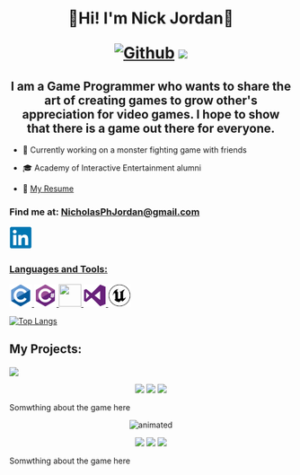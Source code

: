 <h1 align="center">👋Hi! I'm Nick Jordan👋
  
[![Github](https://img.shields.io/github/followers/NicholasPhJordan?label=Follow&style=social)](https://github.com/NicholasPhJordan) 
![](https://visitor-badge.laobi.icu/badge?page_id=NicholasPhJordan.NicholasPhJordan)</h1>

<h2 align="center">
  I am a Game Programmer who wants to share the art of creating games to grow other's appreciation for video games. I hope to show that there is a game out there for everyone.
</h2> 

- 👾 Currently working on a monster fighting game with friends 
 
- 🎓 Academy of Interactive Entertainment alumni

- 📜 [My Resume](https://resume.creddle.io/resume/cg7cs7hak2f)

### Find me at: NicholasPhJordan@gmail.com

<a href=https://www.linkedin.com/in/nicholasphjordan/>
<img src="https://github.com/devicons/devicon/blob/master/icons/linkedin/linkedin-original.svg" width="40" height="40"/>

<h3 align="left">Languages and Tools:</h3>
 
 <img src="https://github.com/devicons/devicon/blob/master/icons/c/c-original.svg" width="40" height="40"/>
 <img src="https://github.com/devicons/devicon/blob/master/icons/csharp/csharp-original.svg" width="40" height="40"/>
 <img src="https://github.com/simple-icons/simple-icons/blob/develop/icons/cplusplus.svg" width="40" height="40"/>
 <img src="https://github.com/devicons/devicon/blob/master/icons/visualstudio/visualstudio-plain.svg" width="40" height="40"/>
 <img src="https://github.com/devicons/devicon/blob/master/icons/unrealengine/unrealengine-original.svg" width="40" height="40"/>

[![Top Langs](https://github-readme-stats.vercel.app/api/top-langs/?username=nicholasphjordan&layout=compact&show_icons=true&theme=dark)](https://github.com/nicholasphjordan/github-readme-stats)

<h2 align="left">My Projects:</h2> 

<img src="https://img.itch.zone/aW1nLzkwOTcyMzIucG5n/original/2Mgxl1.png" align="center"/>

<p align="center">
  <img src="https://img.itch.zone/aW1hZ2UvMTU1ODUwMi85MDk4NjQ3LnBuZw==/347x500/b8vB9o.png" width="325"/>
  <img src="https://img.itch.zone/aW1hZ2UvMTU1ODUwMi85MDk5MDMwLnBuZw==/original/fAB8eo.png" width="325"/> 
  <img src="https://img.itch.zone/aW1hZ2UvMTU1ODUwMi85MDk5MDI5LnBuZw==/original/nQ0kP3.png" width="325"/>
</p>

<p align="left">
  Somwthing about the game here
</p>

<p align="center">
  <img src="https://img.itch.zone/aW1nLzYzMjY0NDIuZ2lm/original/4j%2BqKU.gif" alt="animated" width="500"/>
</p>

<p align="center">
  <img src="https://img.itch.zone/aW1hZ2UvMTA5NTA0NS82MzI2NDg0LnBuZw==/347x500/mHAmNe.png" width="325"/>
  <img src="https://img.itch.zone/aW1hZ2UvMTA5NTA0NS82MzI3NDExLnBuZw==/347x500/zLnn%2Bj.png" width="325"/> 
  <img src="https://img.itch.zone/aW1hZ2UvMTA5NTA0NS82MzI3NDEwLnBuZw==/347x500/sbmXaW.png" width="325"/>
</p>

<p align="left">
  Somwthing about the game here
</p>
